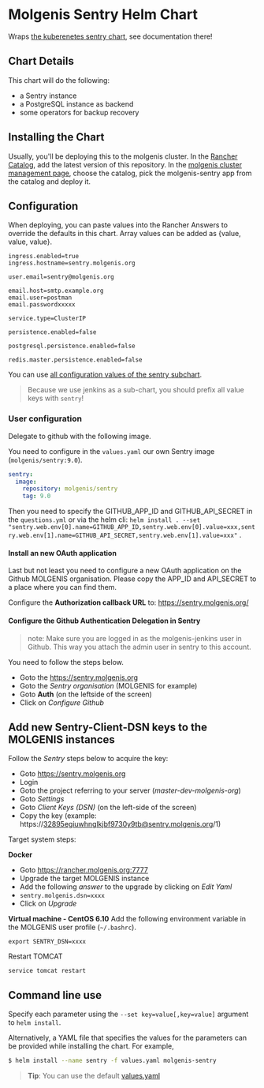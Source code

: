 # Molgenis Sentry Helm Chart

Wraps [the kuberenetes sentry chart](https://github.com/kubernetes/charts/tree/master/stable/sentry), see documentation there!

## Chart Details

This chart will do the following:

- a Sentry instance
- a PostgreSQL instance as backend
- some operators for backup recovery

## Installing the Chart

Usually, you'll be deploying this to the molgenis cluster.
In the [Rancher Catalog](https://rancher.molgenis.org:7443/g/catalog), add the latest version of this repository.
In the [molgenis cluster management page](https://rancher.molgenis.org:7443/p/c-mhkqb:project-2pf45/apps), choose the 
catalog, pick the molgenis-sentry app from the catalog and deploy it.

## Configuration
When deploying, you can paste values into the Rancher Answers to override the defaults in this chart.
Array values can be added as {value, value, value}.
```
ingress.enabled=true
ingress.hostname=sentry.molgenis.org

user.email=sentry@molgenis.org

email.host=smtp.example.org
email.user=postman
email.passwordxxxxx

service.type=ClusterIP

persistence.enabled=false

postgresql.persistence.enabled=false

redis.master.persistence.enabled=false
```

You can use [all configuration values of the sentry subchart](https://github.com/kubernetes/charts/tree/master/stable/sentry).
> Because we use jenkins as a sub-chart, you should prefix all value keys with `sentry`!

### User configuration
Delegate to github with the following image. 

You need to configure in the ```values.yaml``` our own Sentry image (```molgenis/sentry:9.0```).

```yaml
sentry:
  image:
    repository: molgenis/sentry
    tag: 9.0 
``` 

Then you need to specify the GITHUB_APP_ID and GITHUB_API_SECRET in the ```questions.yml``` or via the helm cli: ```helm install . --set "sentry.web.env[0].name=GITHUB_APP_ID,sentry.web.env[0].value=xxx,sentry.web.env[1].name=GITHUB_API_SECRET,sentry.web.env[1].value=xxx"``` .

#### Install an new OAuth application
Last but not least you need to configure a new OAuth application on the Github MOLGENIS organisation.
Please copy the APP_ID and API_SECRET to a place where you can find them.

Configure the **Authorization callback URL** to: https://sentry.molgenis.org/

#### Configure the Github Authentication Delegation in Sentry
> note: Make sure you are logged in as the molgenis-jenkins user in Github. This way you attach the admin user in sentry to this account.
        
You need to follow the steps below.

- Goto the https://sentry.molgenis.org
- Goto the *Sentry organisation* (MOLGENIS for example)
- Goto **Auth** (on the leftside of the screen)
- Click on *Configure Github*

## Add new Sentry-Client-DSN keys to the MOLGENIS instances
Follow the *Sentry* steps below to acquire the key:

- Goto https://sentry.molgenis.org
- Login
- Goto the project referring to your server (*master-dev-molgenis-org*)
- Goto *Settings*
- Goto *Client Keys (DSN)* (on the left-side of the screen)
- Copy the key (example: https://32895egiuwhnglkjbf9730y9tb@sentry.molgenis.org/1)

Target system steps:

**Docker**
- Goto https://rancher.molgenis.org:7777
- Upgrade the target MOLGENIS instance
- Add the following *answer* to the upgrade by clicking on *Edit Yaml*
- ```sentry.molgenis.dsn=xxxx```
- Click on *Upgrade*

**Virtual machine - CentOS 6.10**
Add the following environment variable in the MOLGENIS user profile (```~/.bashrc```).

```export SENTRY_DSN=xxxx```

Restart TOMCAT

```service tomcat restart```

## Command line use
Specify each parameter using the `--set key=value[,key=value]` argument to `helm install`.

Alternatively, a YAML file that specifies the values for the parameters can be provided while installing the chart.
For example,

```bash
$ helm install --name sentry -f values.yaml molgenis-sentry
```

> **Tip**: You can use the default [values.yaml](values.yaml)

